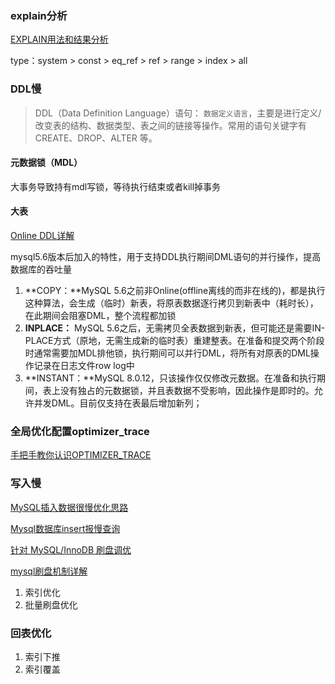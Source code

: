 ### explain分析

[EXPLAIN用法和结果分析](https://blog.csdn.net/why15732625998/article/details/80388236?ops_request_misc=%257B%2522request%255Fid%2522%253A%2522166823555816782428610984%2522%252C%2522scm%2522%253A%252220140713.130102334..%2522%257D&request_id=166823555816782428610984&biz_id=0&utm_medium=distribute.pc_search_result.none-task-blog-2~all~top_positive~default-1-80388236-null-null.142^v63^js_top,201^v3^control_2,213^v2^t3_esquery_v1&utm_term=explain&spm=1018.2226.3001.4187) 

type：system > const > eq_ref > ref > range > index > all

### DDL慢

> DDL（Data Definition Language）语句： `数据定义语言`，主要是进行定义/改变表的结构、数据类型、表之间的链接等操作。常用的语句关键字有 CREATE、DROP、ALTER 等。

#### 元数据锁（MDL）

大事务导致持有mdl写锁，等待执行结束或者kill掉事务

#### 大表

[Online DDL详解](https://blog.csdn.net/weixin_45238761/article/details/125343029?ops_request_misc=%257B%2522request%255Fid%2522%253A%2522167420361616800217063897%2522%252C%2522scm%2522%253A%252220140713.130102334..%2522%257D&request_id=167420361616800217063897&biz_id=0&utm_medium=distribute.pc_search_result.none-task-blog-2~all~baidu_landing_v2~default-3-125343029-null-null.142^v71^insert_chatgpt,201^v4^add_ask&utm_term=online%20ddl&spm=1018.2226.3001.4187) 

mysql5.6版本后加入的特性，用于支持DDL执行期间DML语句的并行操作，提高数据库的吞吐量

1. **COPY：**MySQL 5.6之前非Online(offline离线的而非在线的)，都是执行这种算法，会生成（临时）新表，将原表数据逐行拷贝到新表中（耗时长），在此期间会阻塞DML，整个流程都加锁
2. **INPLACE：** MySQL 5.6之后，无需拷贝全表数据到新表，但可能还是需要IN-PLACE方式（原地，无需生成新的临时表）重建整表。在准备和提交两个阶段时通常需要加MDL排他锁，执行期间可以并行DML，将所有对原表的DML操作记录在日志文件row log中
3. **INSTANT：**MySQL 8.0.12，只该操作仅仅修改元数据。在准备和执行期间，表上没有独占的元数据锁，并且表数据不受影响，因此操作是即时的。允许并发DML。目前仅支持在表最后增加新列；

### 全局优化配置optimizer_trace

[手把手教你认识OPTIMIZER_TRACE](https://www.modb.pro/db/406511) 

### 写入慢

[MySQL插入数据很慢优化思路](https://blog.csdn.net/weixin_38370441/article/details/115678398) 

[Mysql数据库insert报慢查询](https://blog.csdn.net/xiaolyuh123/article/details/78793626) 

[针对 MySQL/InnoDB 刷盘调优](https://blog.csdn.net/yangjianrong1985/article/details/125289330?ops_request_misc=%257B%2522request%255Fid%2522%253A%2522167421861816800184179358%2522%252C%2522scm%2522%253A%252220140713.130102334.pc%255Fall.%2522%257D&request_id=167421861816800184179358&biz_id=0&utm_medium=distribute.pc_search_result.none-task-blog-2~all~first_rank_ecpm_v1~rank_v31_ecpm-1-125289330-null-null.142^v71^insert_chatgpt,201^v4^add_ask&utm_term=%E6%89%B9%E9%87%8F%E5%88%B7%E7%9B%98%E4%BC%98%E5%8C%96&spm=1018.2226.3001.4187) 

[mysql刷盘机制详解](https://blog.csdn.net/qq_40687433/article/details/112540401?ops_request_misc=%257B%2522request%255Fid%2522%253A%2522167421875116800222818308%2522%252C%2522scm%2522%253A%252220140713.130102334.pc%255Fall.%2522%257D&request_id=167421875116800222818308&biz_id=0&utm_medium=distribute.pc_search_result.none-task-blog-2~all~first_rank_ecpm_v1~rank_v31_ecpm-1-112540401-null-null.142^v71^insert_chatgpt,201^v4^add_ask&utm_term=%E5%88%B7%E7%9B%98%20%E6%98%AF%E4%BB%80%E4%B9%88&spm=1018.2226.3001.4187) 

1. 索引优化
2. 批量刷盘优化

### 回表优化

1. 索引下推
2. 索引覆盖

